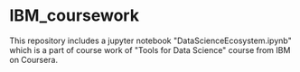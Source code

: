 # IBM_coursework

This repository includes a jupyter notebook "DataScienceEcosystem.ipynb" which is a part of course work of "Tools for Data Science" course from IBM on Coursera.
